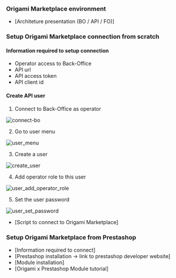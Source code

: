 ### Origami Marketplace environment

- [Architeture presentation (BO / API / FO)]

### Setup Origami Marketplace connection from scratch

#### Information required to setup connection
- Operator access to Back-Office
- API url
- API access token
- API client id
  
#### Create API user

1. Connect to Back-Office as operator

<img src="https://storage.gra.cloud.ovh.net/v1/AUTH_bcd845e0b5634d6c8b2535ea00e54c53/ORIGAMIDEVELOPER/connect_bo.png" alt="connect-bo" />

2. Go to user menu

<img src="https://storage.gra.cloud.ovh.net/v1/AUTH_bcd845e0b5634d6c8b2535ea00e54c53/ORIGAMIDEVELOPER/user_menu.png" alt="user_menu" style="text-align: center"/>

3. Create a user

<img src="https://storage.gra.cloud.ovh.net/v1/AUTH_bcd845e0b5634d6c8b2535ea00e54c53/ORIGAMIDEVELOPER/create_user.png" alt="create_user" style="text-align: center"/>

4. Add operator role to this user

<img src="https://storage.gra.cloud.ovh.net/v1/AUTH_bcd845e0b5634d6c8b2535ea00e54c53/ORIGAMIDEVELOPER/user_add_operator_role.png" alt="user_add_operator_role" style="text-align: center"/>

5. Set the user password

<img src="https://storage.gra.cloud.ovh.net/v1/AUTH_bcd845e0b5634d6c8b2535ea00e54c53/ORIGAMIDEVELOPER/user_set_password.png" alt="user_set_password" style="text-align: center"/>



- [Script to connect to Origami Marketplace]

### Setup Origami Marketplace from Prestashop

- [Information required to connect]
- [Prestashop installation -> link to prestashop developer website]
- [Module installation]
- [Origami x Prestashop Module tutorial]
